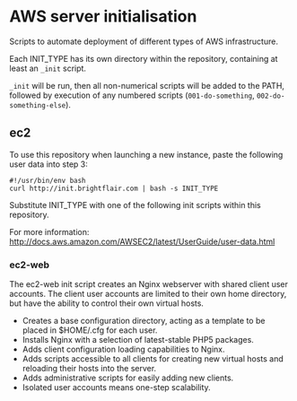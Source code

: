 # AWS server initialisation

Scripts to automate deployment of different types of AWS infrastructure.

Each INIT_TYPE has its own directory within the repository, containing at least an `_init` script.

`_init` will be run, then all non-numerical scripts will be added to the PATH, followed by execution of any numbered scripts (`001-do-something`, `002-do-something-else`).

## ec2

To use this repository when launching a new instance, paste the following user data into step 3:

```
#!/usr/bin/env bash
curl http://init.brightflair.com | bash -s INIT_TYPE
```

Substitute INIT_TYPE with one of the following init scripts within this repository.

For more information: http://docs.aws.amazon.com/AWSEC2/latest/UserGuide/user-data.html

### ec2-web

The ec2-web init script creates an Nginx webserver with shared client user accounts. The client user accounts are limited to their own home directory, but have the ability to control their own virtual hosts.

* Creates a base configuration directory, acting as a template to be placed in $HOME/.cfg for each user.
* Installs Nginx with a selection of latest-stable PHP5 packages.
* Adds client configuration loading capabilities to Nginx.
* Adds scripts accessible to all clients for creating new virtual hosts and reloading their hosts into the server.
* Adds administrative scripts for easily adding new clients.
* Isolated user accounts means one-step scalability.
